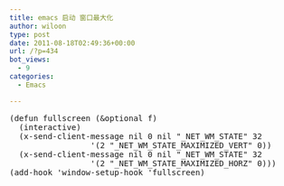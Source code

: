 ```yaml
---
title: emacs 启动 窗口最大化
author: wiloon
type: post
date: 2011-08-18T02:49:36+00:00
url: /?p=434
bot_views:
  - 9
categories:
  - Emacs

---
```

<pre>(defun fullscreen (&optional f)
  (interactive)
  (x-send-client-message nil 0 nil "_NET_WM_STATE" 32
	    		 '(2 "_NET_WM_STATE_MAXIMIZED_VERT" 0))
  (x-send-client-message nil 0 nil "_NET_WM_STATE" 32
	    		 '(2 "_NET_WM_STATE_MAXIMIZED_HORZ" 0)))
(add-hook 'window-setup-hook 'fullscreen)</pre>